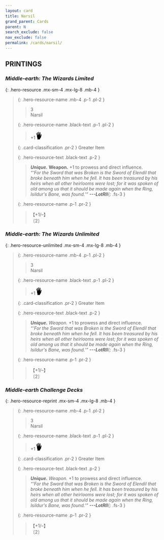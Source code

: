 ```yaml
---
layout: card
title: Narsil
grand_parent: Cards
parent: N
search_exclude: false
nav_exclude: false
permalink: /cards/narsil/
---
```


## PRINTINGS


### _Middle-earth: The Wizards Limited_

{: .hero-resource .mx-sm-4 .mx-lg-8 .mb-4 }
> {: .hero-resource-name .mb-4 .p-1 .pl-2 }
> > <div class="card-mp">3</div>
> > <div class="card-name">Narsil</div>
>
> {: .hero-resource-name .black-text .p-1 .pl-2 }
> > +1![](/assets/images/di.svg)
>
> {: .card-classification .pr-2 }
> Greater Item
>
> {: .hero-resource-text .black-text .p-2 }
> > _**Unique.**_ __Weapon.__ +1 to prowess and direct influence. <br>_“‘For the Sword that was Broken is the Sword of Elendil that broke beneath him when he fell. It has been treasured by his heirs when all other heirlooms were lost; for it was spoken of old among us that it should be made again when the Ring, Isildur's Bane, was found.’”_ ***---&#65279;LotRII***{: .fs-3 } 
> 
> {: .hero-resource-name .p-1 .pr-2 }
> > <div class="card-shield">【+1/&ndash;】</div>
> > <div class="card-corruption">〔2〕</div>

### _Middle-earth: The Wizards Unlimited_

{: .hero-resource-unlimited .mx-sm-4 .mx-lg-8 .mb-4 }
> {: .hero-resource-name .mb-4 .p-1 .pl-2 }
> > <div class="card-mp">3</div>
> > <div class="card-name">Narsil</div>
>
> {: .hero-resource-name .black-text .p-1 .pl-2 }
> > +1![](/assets/images/di.svg)
>
> {: .card-classification .pr-2 }
> Greater Item
>
> {: .hero-resource-text .black-text .p-2 }
> > _**Unique.**_ _Weapon._ +1 to prowess and direct influence. <br>_“‘For the Sword that was Broken is the Sword of Elendil that broke beneath him when he fell. It has been treasured by his heirs when all other heirlooms were lost; for it was spoken of old among us that it should be made again when the Ring, Isildur's Bane, was found.’”_ ***---&#65279;LotRII***{: .fs-3 } 
> 
> {: .hero-resource-name .p-1 .pr-2 }
> > <div class="card-shield">【+1/&ndash;】</div>
> > <div class="card-corruption">〔2〕</div>

### _Middle-earth Challenge Decks_

{: .hero-resource-reprint .mx-sm-4 .mx-lg-8 .mb-4 }
> {: .hero-resource-name .mb-4 .p-1 .pl-2 }
> > <div class="card-mp">3</div>
> > <div class="card-name">Narsil</div>
>
> {: .hero-resource-name .black-text .p-1 .pl-2 }
> > +1![](/assets/images/di.svg)
>
> {: .card-classification .pr-2 }
> Greater Item
>
> {: .hero-resource-text .black-text .p-2 }
> > _**Unique.**_ _Weapon._ +1 to prowess and direct influence. <br>_“‘For the Sword that was Broken is the Sword of Elendil that broke beneath him when he fell. It has been treasured by his heirs when all other heirlooms were lost; for it was spoken of old among us that it should be made again when the Ring, Isildur's Bane, was found.’”_ ***---&#65279;LotRII***{: .fs-3 } 
> 
> {: .hero-resource-name .p-1 .pr-2 }
> > <div class="card-shield">【+1/&ndash;】</div>
> > <div class="card-corruption">〔2〕</div>

